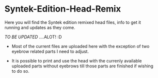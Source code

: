 # Syntek-Edition-Head-Remix
Here you will find the Syntek edition remixed head files, info to get it running and updates as they come.

*TO BE UPDATED*
....ALOT! :D

- Most of the current files are uploaded here with the exception of two eyebrow related parts I need to adjust. 

- It is possible to print and use the head with the currenly available uploaded parts without eyebrows till those parts are finished if wishing to do so. 
